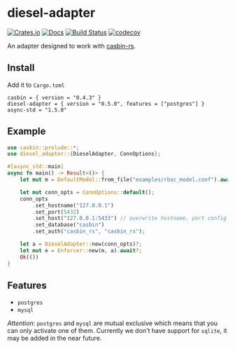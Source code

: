 # diesel-adapter

[![Crates.io](https://img.shields.io/crates/v/diesel-adapter.svg)](https://crates.io/crates/diesel-adapter)
[![Docs](https://docs.rs/diesel-adapter/badge.svg)](https://docs.rs/diesel-adapter)
[![Build Status](https://travis-ci.org/casbin-rs/diesel-adapter.svg?branch=master)](https://travis-ci.org/casbin-rs/diesel-adapter)
[![codecov](https://codecov.io/gh/casbin-rs/diesel-adapter/branch/master/graph/badge.svg)](https://codecov.io/gh/casbin-rs/diesel-adapter)

An adapter designed to work with [casbin-rs](https://github.com/casbin/casbin-rs).


## Install

Add it to `Cargo.toml`

```
casbin = { version = "0.4.3" }
diesel-adapter = { version = "0.5.0", features = ["postgres"] }
async-std = "1.5.0"
```


## Example

```rust
use casbin::prelude::*;
use diesel_adapter::{DieselAdapter, ConnOptions};

#[async_std::main]
async fn main() -> Result<()> {
    let mut m = DefaultModel::from_file("examples/rbac_model.conf").await?;

    let mut conn_opts = ConnOptions::default();
    conn_opts
        .set_hostname("127.0.0.1")
        .set_port(5432)
        .set_host("127.0.0.1:5433") // overwrite hostname, port config
        .set_database("casbin")
        .set_auth("casbin_rs", "casbin_rs");

    let a = DieselAdapter::new(conn_opts)?;
    let mut e = Enforcer::new(m, a).await?;
    Ok(())
}
```

## Features

- `postgres`
- `mysql`

*Attention*: `postgres` and `mysql` are mutual exclusive which means that you can only activate one of them. Currently we don't have support for `sqlite`, it may be added in the near future.
